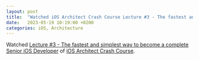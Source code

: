 ```yaml
---
layout: post
title:  "Watched iOS Architect Crash Course Lecture #3 - The fastest and simplest way to become a complete Senior iOS Developer"
date:   2023-05-19 10:19:00 +0200
categories: iOS, Architecture
---
```

Watched [Lecture #3 - The fastest and simplest way to become a complete Senior iOS Developer](https://s3.eu-central-1.amazonaws.com/com.w7software.myfirsttestbucket/essentialdeveloper.com+iOS+Architect+Crash+Course+Lecture+%233+-+The+fastest+and+simplest+way+to+become+a+complete+Senior+iOS+Developer.mp4) of [iOS Architect Crash Course](https://iosacademy.essentialdeveloper.com/p/ios-architect-crash-course-orga0eb/).
